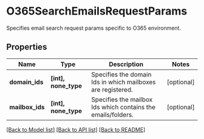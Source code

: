 # O365SearchEmailsRequestParams

Specifies email search request params specific to O365 environment.

## Properties
Name | Type | Description | Notes
------------ | ------------- | ------------- | -------------
**domain_ids** | **[int], none_type** | Specifies the domain Ids in which mailboxes are registered. | [optional] 
**mailbox_ids** | **[int], none_type** | Specifies the mailbox Ids which contains the emails/folders. | [optional] 

[[Back to Model list]](../README.md#documentation-for-models) [[Back to API list]](../README.md#documentation-for-api-endpoints) [[Back to README]](../README.md)


